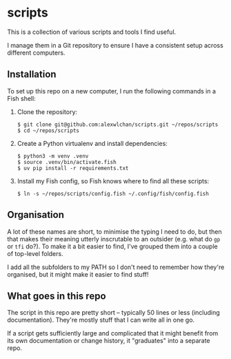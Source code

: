 # scripts

This is a collection of various scripts and tools I find useful.

I manage them in a Git repository to ensure I have a consistent setup across different computers.

## Installation

To set up this repo on a new computer, I run the following commands in a Fish shell:

1.  Clone the repository:

    ```console
    $ git clone git@github.com:alexwlchan/scripts.git ~/repos/scripts
    $ cd ~/repos/scripts
    ```

2.  Create a Python virtualenv and install dependencies:

    ```console
    $ python3 -m venv .venv
    $ source .venv/bin/activate.fish
    $ uv pip install -r requirements.txt
    ```
    
3.  Install my Fish config, so Fish knows where to find all these scripts:

    ```console
    $ ln -s ~/repos/scripts/config.fish ~/.config/fish/config.fish
    ```

## Organisation

A lot of these names are short, to minimise the typing I need to do, but then that makes their meaning utterly inscrutable to an outsider (e.g. what do `gp` or `tfi` do?).
To make it a bit easier to find, I've grouped them into a couple of top-level folders.

I add all the subfolders to my PATH so I don't need to remember how they're organised, but it might make it easier to find stuff!

## What goes in this repo

The script in this repo are pretty short – typically 50 lines or less (including documentation).
They're mostly stuff that I can write all in one go.

If a script gets sufficiently large and complicated that it might benefit from its own documentation or change history, it "graduates" into a separate repo.

